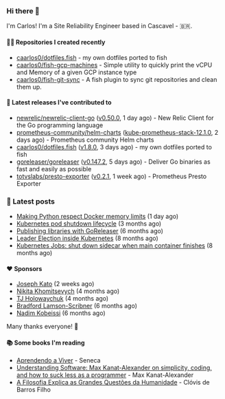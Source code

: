 ### Hi there 👋

I'm Carlos! I'm a Site Reliability Engineer based in Cascavel - 🇧🇷.

#### 👨‍💻 Repositories I created recently
- [caarlos0/dotfiles.fish](https://github.com/caarlos0/dotfiles.fish) - my own dotfiles ported to fish
- [caarlos0/fish-gcp-machines](https://github.com/caarlos0/fish-gcp-machines) - Simple utility to quickly print the vCPU and Memory of a given GCP instance type
- [caarlos0/fish-git-sync](https://github.com/caarlos0/fish-git-sync) - A fish plugin to sync git repositories and clean them up.

#### 🚀 Latest releases I've contributed to


- [newrelic/newrelic-client-go](https://github.com/newrelic/newrelic-client-go) ([v0.50.0](https://github.com/newrelic/newrelic-client-go/releases/tag/v0.50.0), 1 day ago) - New Relic Client for the Go programming language
- [prometheus-community/helm-charts](https://github.com/prometheus-community/helm-charts) ([kube-prometheus-stack-12.1.0](https://github.com/prometheus-community/helm-charts/releases/tag/kube-prometheus-stack-12.1.0), 2 days ago) - Prometheus community Helm charts
- [caarlos0/dotfiles.fish](https://github.com/caarlos0/dotfiles.fish) ([v1.8.0](https://github.com/caarlos0/dotfiles.fish/releases/tag/v1.8.0), 3 days ago) - my own dotfiles ported to fish
- [goreleaser/goreleaser](https://github.com/goreleaser/goreleaser) ([v0.147.2](https://github.com/goreleaser/goreleaser/releases/tag/v0.147.2), 5 days ago) - Deliver Go binaries as fast and easily as possible
- [totvslabs/presto-exporter](https://github.com/totvslabs/presto-exporter) ([v0.2.1](https://github.com/totvslabs/presto-exporter/releases/tag/v0.2.1), 1 week ago) - Prometheus Presto Exporter

### 📄 Latest posts
- [Making Python respect Docker memory limits](https://carlosbecker.com/posts/python-docker-limits/) (1 day ago)
- [Kubernetes pod shutdown lifecycle](https://carlosbecker.com/posts/k8s-pod-shutdown-lifecycle/) (3 months ago)
- [Publishing libraries with GoReleaser](https://carlosbecker.com/posts/goreleaser-libs/) (6 months ago)
- [Leader Election inside Kubernetes](https://carlosbecker.com/posts/k8s-leader-election/) (8 months ago)
- [Kubernetes Jobs: shut down sidecar when main container finishes](https://carlosbecker.com/posts/k8s-sidecar-shutdown/) (8 months ago)

#### ❤️ Sponsors
- [Joseph Kato](https://github.com/jdkato) (2 weeks ago)
- [Nikita Khomitsevych](https://github.com/hamsternik) (4 months ago)
- [TJ Holowaychuk](https://github.com/tj) (4 months ago)
- [Bradford Lamson-Scribner](https://github.com/bradford-hamilton) (6 months ago)
- [Nadim Kobeissi](https://github.com/kaepora) (6 months ago)

Many thanks everyone! 🙏

#### 📚 Some books I'm reading
- [Aprendendo a Viver](https://www.goodreads.com/book/show/28219486-aprendendo-a-viver) - Seneca
- [Understanding Software: Max Kanat-Alexander on simplicity, coding, and how to suck less as a programmer](https://www.goodreads.com/book/show/36389464-understanding-software) - Max Kanat-Alexander
- [A Filosofia Explica as Grandes Questões da Humanidade](https://www.goodreads.com/book/show/24265319-a-filosofia-explica-as-grandes-quest-es-da-humanidade) - Clóvis de Barros Filho
